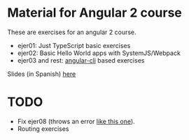 # Material for Angular 2 course

These are exercises for an angular 2 course.

* ejer01: Just TypeScript basic exercises
* ejer02: Basic Hello World apps with SystemJS/Webpack
* ejer03 and rest: [angular-cli](https://cli.angular.io/) based exercises

Slides (in Spanish) [here](https://github.com/jorgeas80/curso-ng2)

# TODO

* Fix ejer08 (throws an error [like this one](https://github.com/angular/angular-cli/issues/1831)).
* Routing exercises